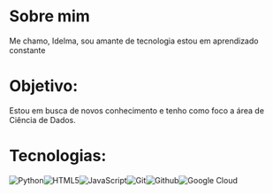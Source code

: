 
# Sobre mim


Me chamo,  Idelma,  sou amante de tecnologia  estou em aprendizado constante

# Objetivo:
Estou em busca de novos conhecimento e tenho como foco a área de Ciência de Dados.


# Tecnologias:

![Python](https://img.shields.io/badge/Python-3670A0?style=for-the-badge&logo=python&logoColor=ffdd54)![HTML5](https://img.shields.io/badge/HTML5-E34F26?style=for-the-badge&logo=html5&logoColor=white)![JavaScript](https://img.shields.io/badge/JavaScript-F7DF1E?style=for-the-badge&logo=javascript&logoColor=black)![Git](https://img.shields.io/badge/Git-F05032?style=for-the-badge&logo=git&logoColor=white)![Github](https://img.shields.io/badge/Github-181717?style=for-the-badge&logo=Github&logoColor=white)![Google Cloud](https://img.shields.io/badge/Google%20Cloud-4285F4?style=for-the-badge&logo=google-cloud&logoColor=white)
